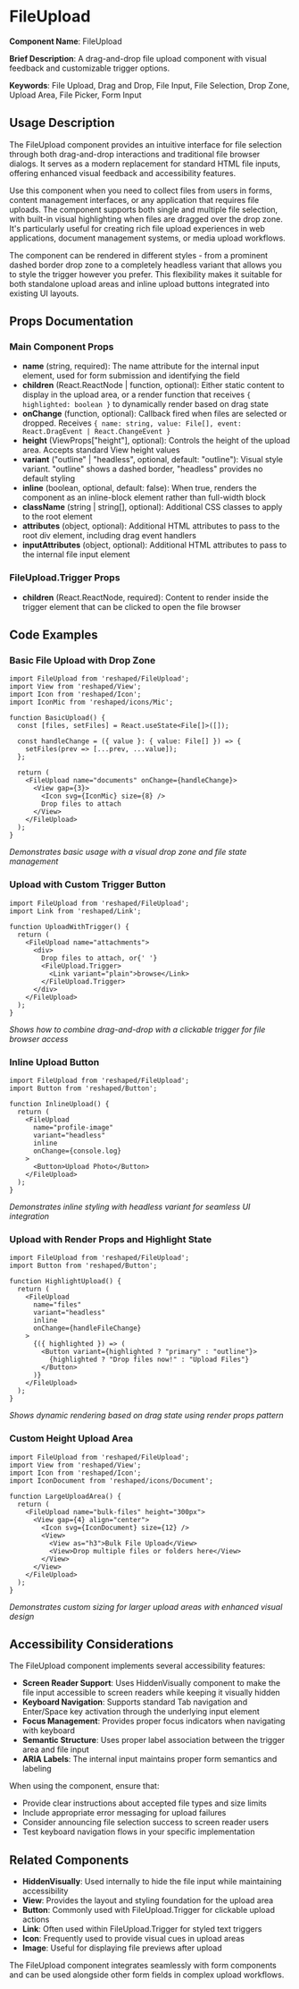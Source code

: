 # FileUpload

**Component Name**: FileUpload

**Brief Description**: A drag-and-drop file upload component with visual feedback and customizable trigger options.

**Keywords**: File Upload, Drag and Drop, File Input, File Selection, Drop Zone, Upload Area, File Picker, Form Input

## Usage Description

The FileUpload component provides an intuitive interface for file selection through both drag-and-drop interactions and traditional file browser dialogs. It serves as a modern replacement for standard HTML file inputs, offering enhanced visual feedback and accessibility features.

Use this component when you need to collect files from users in forms, content management interfaces, or any application that requires file uploads. The component supports both single and multiple file selection, with built-in visual highlighting when files are dragged over the drop zone. It's particularly useful for creating rich file upload experiences in web applications, document management systems, or media upload workflows.

The component can be rendered in different styles - from a prominent dashed border drop zone to a completely headless variant that allows you to style the trigger however you prefer. This flexibility makes it suitable for both standalone upload areas and inline upload buttons integrated into existing UI layouts.

## Props Documentation

### Main Component Props

- **name** (string, required): The name attribute for the internal input element, used for form submission and identifying the field
- **children** (React.ReactNode | function, optional): Either static content to display in the upload area, or a render function that receives `{ highlighted: boolean }` to dynamically render based on drag state
- **onChange** (function, optional): Callback fired when files are selected or dropped. Receives `{ name: string, value: File[], event: React.DragEvent | React.ChangeEvent }`
- **height** (ViewProps["height"], optional): Controls the height of the upload area. Accepts standard View height values
- **variant** ("outline" | "headless", optional, default: "outline"): Visual style variant. "outline" shows a dashed border, "headless" provides no default styling
- **inline** (boolean, optional, default: false): When true, renders the component as an inline-block element rather than full-width block
- **className** (string | string[], optional): Additional CSS classes to apply to the root element
- **attributes** (object, optional): Additional HTML attributes to pass to the root div element, including drag event handlers
- **inputAttributes** (object, optional): Additional HTML attributes to pass to the internal file input element

### FileUpload.Trigger Props

- **children** (React.ReactNode, required): Content to render inside the trigger element that can be clicked to open the file browser

## Code Examples

### Basic File Upload with Drop Zone

```tsx
import FileUpload from 'reshaped/FileUpload';
import View from 'reshaped/View';
import Icon from 'reshaped/Icon';
import IconMic from 'reshaped/icons/Mic';

function BasicUpload() {
  const [files, setFiles] = React.useState<File[]>([]);

  const handleChange = ({ value }: { value: File[] }) => {
    setFiles(prev => [...prev, ...value]);
  };

  return (
    <FileUpload name="documents" onChange={handleChange}>
      <View gap={3}>
        <Icon svg={IconMic} size={8} />
        Drop files to attach
      </View>
    </FileUpload>
  );
}
```
*Demonstrates basic usage with a visual drop zone and file state management*

### Upload with Custom Trigger Button

```tsx
import FileUpload from 'reshaped/FileUpload';
import Link from 'reshaped/Link';

function UploadWithTrigger() {
  return (
    <FileUpload name="attachments">
      <div>
        Drop files to attach, or{' '}
        <FileUpload.Trigger>
          <Link variant="plain">browse</Link>
        </FileUpload.Trigger>
      </div>
    </FileUpload>
  );
}
```
*Shows how to combine drag-and-drop with a clickable trigger for file browser access*

### Inline Upload Button

```tsx
import FileUpload from 'reshaped/FileUpload';
import Button from 'reshaped/Button';

function InlineUpload() {
  return (
    <FileUpload 
      name="profile-image" 
      variant="headless" 
      inline
      onChange={console.log}
    >
      <Button>Upload Photo</Button>
    </FileUpload>
  );
}
```
*Demonstrates inline styling with headless variant for seamless UI integration*

### Upload with Render Props and Highlight State

```tsx
import FileUpload from 'reshaped/FileUpload';
import Button from 'reshaped/Button';

function HighlightUpload() {
  return (
    <FileUpload 
      name="files" 
      variant="headless" 
      inline
      onChange={handleFileChange}
    >
      {({ highlighted }) => (
        <Button variant={highlighted ? "primary" : "outline"}>
          {highlighted ? "Drop files now!" : "Upload Files"}
        </Button>
      )}
    </FileUpload>
  );
}
```
*Shows dynamic rendering based on drag state using render props pattern*

### Custom Height Upload Area

```tsx
import FileUpload from 'reshaped/FileUpload';
import View from 'reshaped/View';
import Icon from 'reshaped/Icon';
import IconDocument from 'reshaped/icons/Document';

function LargeUploadArea() {
  return (
    <FileUpload name="bulk-files" height="300px">
      <View gap={4} align="center">
        <Icon svg={IconDocument} size={12} />
        <View>
          <View as="h3">Bulk File Upload</View>
          <View>Drop multiple files or folders here</View>
        </View>
      </View>
    </FileUpload>
  );
}
```
*Demonstrates custom sizing for larger upload areas with enhanced visual design*

## Accessibility Considerations

The FileUpload component implements several accessibility features:

- **Screen Reader Support**: Uses HiddenVisually component to make the file input accessible to screen readers while keeping it visually hidden
- **Keyboard Navigation**: Supports standard Tab navigation and Enter/Space key activation through the underlying input element
- **Focus Management**: Provides proper focus indicators when navigating with keyboard
- **Semantic Structure**: Uses proper label association between the trigger area and file input
- **ARIA Labels**: The internal input maintains proper form semantics and labeling

When using the component, ensure that:
- Provide clear instructions about accepted file types and size limits
- Include appropriate error messaging for upload failures
- Consider announcing file selection success to screen reader users
- Test keyboard navigation flows in your specific implementation

## Related Components

- **HiddenVisually**: Used internally to hide the file input while maintaining accessibility
- **View**: Provides the layout and styling foundation for the upload area
- **Button**: Commonly used with FileUpload.Trigger for clickable upload actions
- **Link**: Often used within FileUpload.Trigger for styled text triggers
- **Icon**: Frequently used to provide visual cues in upload areas
- **Image**: Useful for displaying file previews after upload

The FileUpload component integrates seamlessly with form components and can be used alongside other form fields in complex upload workflows.